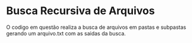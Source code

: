 # Busca Recursiva de Arquivos

O codigo em questão realiza a busca de arquivos em pastas e subpastas gerando um arquivo.txt com as saidas da busca.
